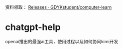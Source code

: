 资料领取：  [Releases · GDYKstudent/computer-learn](https://github.com/GDYKstudent/chatgpt-help/releases) 
# chatgpt-help
openai推出的最强ai工具，使用过程以及如何协同kimi开发



